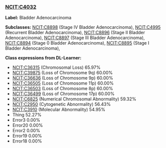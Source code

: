 
### [NCIT:C4032](http://purl.obolibrary.org/obo/NCIT_C4032)
**Label:** Bladder Adenocarcinoma

**Subclasses:** [NCIT:C8898](http://purl.obolibrary.org/obo/NCIT_C8898) (Stage IV Bladder Adenocarcinoma), [NCIT:C4995](http://purl.obolibrary.org/obo/NCIT_C4995) (Recurrent Bladder Adenocarcinoma), [NCIT:C8896](http://purl.obolibrary.org/obo/NCIT_C8896) (Stage II Bladder Adenocarcinoma), [NCIT:C8897](http://purl.obolibrary.org/obo/NCIT_C8897) (Stage III Bladder Adenocarcinoma), [NCIT:C8894](http://purl.obolibrary.org/obo/NCIT_C8894) (Stage 0 Bladder Adenocarcinoma), [NCIT:C8895](http://purl.obolibrary.org/obo/NCIT_C8895) (Stage I Bladder Adenocarcinoma), 

**Class expressions from DL-Learner:**

- [NCIT:C36315](http://purl.obolibrary.org/obo/NCIT_C36315) (Chromosomal Loss) 65.97%
- [NCIT:C39875](http://purl.obolibrary.org/obo/NCIT_C39875) (Loss of Chromosome 9q) 60.00%
- [NCIT:C36636](http://purl.obolibrary.org/obo/NCIT_C36636) (Loss of Chromosome 9p) 60.00%
- [NCIT:C36505](http://purl.obolibrary.org/obo/NCIT_C36505) (Loss of Chromosome 11p) 60.00%
- [NCIT:C36503](http://purl.obolibrary.org/obo/NCIT_C36503) (Loss of Chromosome 8p) 60.00%
- [NCIT:C36499](http://purl.obolibrary.org/obo/NCIT_C36499) (Loss of Chromosome 17p) 60.00%
- [NCIT:C6825](http://purl.obolibrary.org/obo/NCIT_C6825) (Numerical Chromosomal Abnormality) 59.32%
- [NCIT:C2950](http://purl.obolibrary.org/obo/NCIT_C2950) (Cytogenetic Abnormality) 56.43%
- [NCIT:C3910](http://purl.obolibrary.org/obo/NCIT_C3910) (Molecular Abnormality) 54.95%
- Thing 52.27%
- Error3 0.00%
- Error20 0.00%
- Error2 0.00%
- Error19 0.00%
- Error18 0.00%



